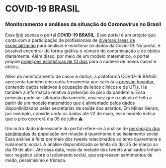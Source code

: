 # **COVID-19 BRASIL**
### Monitoramento e análises da situação do Coronavírus no Brasil

  Esse [link](https://ciis.fmrp.usp.br/covid19/bh-mg/) acessa o portal **COVID-19 BRASIL**. Esse portal é um projeto que conta com a participação de profissionais de [diversas áreas de especialização](https://ciis.fmrp.usp.br/covid19/quem-somos/) para analisar e monitorar os dados da Covid-19. No portal, é possível encontrar de forma gráfica o número de contaminação e de óbitos diariamente. Além disso, por meio de um modelo matemático, o portal propõe [projeções estatísticas de 10 dias](https://ciis.fmrp.usp.br/covid19/exp-br/) para o número de novos casos e óbitos.

  Além do monitoramento de casos e óbitos, a plataforma COVID-19 BRASIL apresenta também uma outra ferramenta que calcula a [pressão hospitar](https://covid-calc.org/), contendo dados relativos à ocupação de leitos clínicos e de UTIs. Há também a informação relativa à previsão do pico da pandemia. Essa previsão pode ser alterada diariamente, uma vez que o cálculo é feito a partir de um modelo matemático que é alimentado pelos dados disponibilizados pelas secretarias de saúde dos estados. Em Minas Gerais, por exemplo, considerando os dados até 22 de maio, esse modelo indica que o pico ocorrerá dia 05 de julho :warning:
  
  Um outro dado interessante do portal refere-se à análise de [percepção dos sentimentos](https://datastudio.google.com/u/0/reporting/f27a370d-4543-4c01-8ba1-919a59133c9b/page/peFKB) da população em relação à quarentena e ao isolamento social. Essa análise é feita por meio dos tweets relacionados ao tema quarentena e isolamento social. A análise disponiblizada se limita do dia 25 de março ao dia 19 de abril. Até essa data, mais da metade dos tweets analisados tinham teor negativo sobre o isolamento social, que expressam sentimentos de medo, pessimisimo e tristeza.
  
